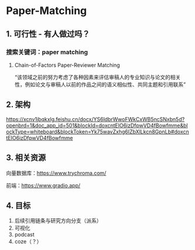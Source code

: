 # Paper-Matching
## 1. 可行性 - 有人做过吗？
### 搜索关键词：paper matching
1. Chain-of-Factors Paper-Reviewer Matching

   “该领域之前的努力考虑了各种因素来评估审稿人的专业知识与论文的相关性，例如论文与审稿人以前的作品之间的语义相似性、共同主题和引用联系”

## 2. 架构
https://xcnv1jbqkxlg.feishu.cn/docx/YS6ldbrWwoFWkCxWB5ncSNxbn5d?openbrd=1&doc_app_id=501&blockId=doxcntEIO6izDfpwVD4fBowfmme&blockType=whiteboard&blockToken=Yk75wavZxhg6IZbXlLkcn8GpnLb#doxcntEIO6izDfpwVD4fBowfmme

## 3. 相关资源
向量数据库：https://www.trychroma.com/

前端：https://www.gradio.app/

## 4. 目标
1. 后续引用链条与研究方向分支（派系）
2. 可视化
3. podcast
4. coze（？）


